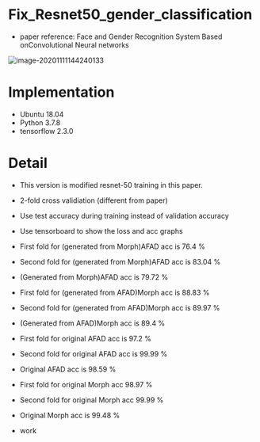 # Fix_Resnet50_gender_classification
* paper reference: Face and Gender Recognition System Based onConvolutional Neural networks

![image-20201111144240133](https://github.com/Kimyuhwanpeter/TF-2.3.0_Fix_resnet50_for_gender/blob/main/1.JPG)

# Implementation
* Ubuntu 18.04
* Python 3.7.8
* tensorflow 2.3.0

# Detail
* This version is modified resnet-50 training in this paper.
* 2-fold cross validiation (different from paper)
* Use test accuracy during training instead of validation accuracy
* Use tensorboard to show the loss and acc graphs
* First fold for (generated from Morph)AFAD acc is 76.4 %
* Second fold for (generated from Morph)AFAD acc is 83.04 %
* (Generated from Morph)AFAD acc is 79.72 %
* First fold for (generated from AFAD)Morph acc is 88.83 %
* Second fold for (generated from AFAD)Morph acc is 89.97 %
* (Generated from AFAD)Morph acc is 89.4 %

* First fold for original AFAD acc is 97.2 %
* Second fold for original AFAD acc is 99.99 %
* Original AFAD acc is 98.59 %
* First fold for original Morph acc 98.97 %
* Second fold for original Morph acc 99.99 %
* Original Morph acc is 99.48 %
* work
